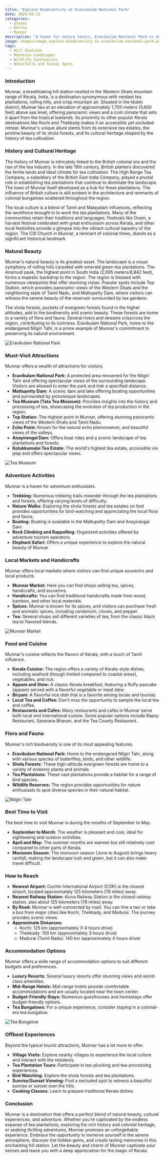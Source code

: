 ```yaml
---
title: "Explore Biodiversity at Eravikulam National Park"
date: 2025-03-13
categories:
  - places
  - Kerala
  - Munnar
description: "A haven for nature lovers, Eravikulam National Park is known for its diverse flora and fauna. It's a great spot for trekkers and offers mesmerizing views of the surrounding hills and valleys."
image: images/image_explore-biodiversity-at-eravikulam-national-park.png
tags: 
  - Hill Stations
  - Mountain Landscapes
  - Wildlife Sanctuaries
  - Waterfalls and Scenic Spots
---
```



### **Introduction**

Munnar, a breathtaking hill station nestled in the Western Ghats mountain range of Kerala, India, is a destination synonymous with verdant tea plantations, rolling hills, and crisp mountain air. Situated in the Idukki district, Munnar lies at an elevation of approximately 1,700 meters (5,600 feet) above sea level, offering panoramic views and a cool climate that sets it apart from the tropical lowlands. Its proximity to other popular Kerala destinations like Kochi and Thekkady makes it an accessible yet secluded retreat. Munnar's unique allure stems from its extensive tea estates, the pristine beauty of its shola forests, and its cultural heritage shaped by the history of tea cultivation.

### **History and Cultural Heritage**

The history of Munnar is intricately linked to the British colonial era and the rise of the tea industry. In the late 19th century, British planters discovered the fertile lands and ideal climate for tea cultivation. The High Range Tea Company, a subsidiary of the British East India Company, played a pivotal role in establishing tea plantations that continue to dominate the landscape. The town of Munnar itself developed as a hub for these plantations. The influence of British culture is still evident in the architecture and remnants of colonial bungalows scattered throughout the region.

The local culture is a blend of Tamil and Malayalam influences, reflecting the workforce brought in to work the tea plantations. Many of the communities retain their traditions and languages. Festivals like Onam, a harvest festival celebrated with great enthusiasm across Kerala, and other local festivities provide a glimpse into the vibrant cultural tapestry of the region. The CSI Church in Munnar, a remnant of colonial times, stands as a significant historical landmark.

###  **Natural Beauty**

Munnar's natural beauty is its greatest asset. The landscape is a visual symphony of rolling hills carpeted with emerald green tea plantations. The Anamudi peak, the highest point in South India (2,695 meters/8,842 feet), forms a majestic backdrop to the region. The region is blessed with numerous viewpoints that offer stunning vistas. Popular spots include Top Station, which provides panoramic views of the Western Ghats and the neighboring state of Tamil Nadu, and Mattupetty Dam, where visitors can witness the serene beauty of the reservoir surrounded by tea gardens.

The shola forests, pockets of evergreen forests found in the higher altitudes, add to the biodiversity and scenic beauty. These forests are home to a variety of flora and fauna. Several rivers and streams crisscross the region, contributing to its lushness. Eravikulam National Park, home to the endangered Nilgiri Tahr, is a prime example of Munnar's commitment to preserving its natural environment.

<img src="placeholder_image_Eravikulam_National_Park.jpg" alt="Eravikulam National Park">

### **Must-Visit Attractions**

Munnar offers a wealth of attractions for visitors.

*   **Eravikulam National Park:** A protected area renowned for the Nilgiri Tahr and offering spectacular views of the surrounding landscape. Visitors are allowed to enter the park and trek a specified distance.
*   **Mattupetty Dam:** A scenic dam and lake offering boating opportunities and surrounded by picturesque landscapes.
*   **Tea Museum (Tata Tea Museum):** Provides insights into the history and processing of tea, showcasing the evolution of tea production in the region.
*   **Top Station:** The highest point in Munnar, offering stunning panoramic views of the Western Ghats and Tamil Nadu.
*   **Echo Point:** Known for the natural echo phenomenon, and beautiful views of the valleys.
*   **Anayirangal Dam:** Offers boat rides and a scenic landscape of tea plantations and forests.
*   **Kolukkumalai Tea Estate:** The world's highest tea estate, accessible via jeep and offers spectacular views.

<img src="placeholder_image_Tea_Museum.jpg" alt="Tea Museum">

### **Adventure Activities**

Munnar is a haven for adventure enthusiasts.

*   **Trekking:** Numerous trekking trails meander through the tea plantations and forests, offering varying levels of difficulty.
*   **Nature Walks:** Exploring the shola forests and tea estates on foot provides opportunities for bird-watching and appreciating the local flora and fauna.
*   **Boating:** Boating is available in the Mattupetty Dam and Anayirangal Dam.
*   **Rock Climbing and Rappelling:** Organized activities offered by adventure tourism operators.
*   **Elephant Safari:** Offers a unique experience to explore the natural beauty of Munnar

### **Local Markets and Handicrafts**

Munnar offers local markets where visitors can find unique souvenirs and local products.

*   **Munnar Market:** Here you can find shops selling tea, spices, handicrafts, and souvenirs.
*   **Handicrafts:** You can find traditional handicrafts made from wood, bamboo, and other local materials.
*   **Spices:** Munnar is known for its spices, and visitors can purchase fresh and aromatic spices, including cardamom, cloves, and pepper.
*   **Tea:** Several shops sell different varieties of tea, from the classic black tea to flavored blends.

<img src="placeholder_image_Munnar_Market.jpg" alt="Munnar Market">

### **Food and Cuisine**

Munnar's cuisine reflects the flavors of Kerala, with a touch of Tamil influence.

*   **Kerala Cuisine:** The region offers a variety of Kerala-style dishes, including seafood (though limited compared to coastal areas), vegetables, and rice.
*   **Appam and Stew:** A classic Kerala breakfast, featuring a fluffy pancake (appam) served with a flavorful vegetable or meat stew.
*   **Biryani:** A flavorful rice dish that is a favorite among locals and tourists.
*   **Local Tea and Coffee:** Don't miss the opportunity to sample the local tea and coffee.
*   **Restaurants and Cafes:** Many restaurants and cafes in Munnar serve both local and international cuisine. Some popular options include Rapsy Restaurant, Saravana Bhavan, and the Tea County Restaurant.

### **Flora and Fauna**

Munnar's rich biodiversity is one of its most appealing features.

*   **Eravikulam National Park:** Home to the endangered Nilgiri Tahr, along with various species of butterflies, birds, and other wildlife.
*   **Shola Forests:** These high-altitude evergreen forests are home to a variety of endemic plants and animals.
*   **Tea Plantations:** These vast plantations provide a habitat for a range of bird species.
*   **Wildlife Reserves:** The region provides opportunities for nature enthusiasts to spot diverse species in their natural habitat.

<img src="placeholder_image_Nilgiri_Tahr.jpg" alt="Nilgiri Tahr">

### **Best Time to Visit**

The best time to visit Munnar is during the months of September to May.

*   **September to March:** The weather is pleasant and cool, ideal for sightseeing and outdoor activities.
*   **April and May:** The summer months are warmer but still relatively cool compared to other parts of Kerala.
*   **Monsoon Season:** The monsoon season (June to August) brings heavy rainfall, making the landscape lush and green, but it can also make travel difficult.

### **How to Reach**

*   **Nearest Airport:** Cochin International Airport (COK) is the closest airport, located approximately 125 kilometers (78 miles) away.
*   **Nearest Railway Station:** Aluva Railway Station is the closest railway station, also about 125 kilometers (78 miles) away.
*   **By Road:** Munnar is well-connected by road. You can hire a taxi or take a bus from major cities like Kochi, Thekkady, and Madurai. The journey provides scenic views.
*   **Approximate Distances:**
    *   Kochi: 125 km (approximately 3-4 hours drive)
    *   Thekkady: 100 km (approximately 3 hours drive)
    *   Madurai (Tamil Nadu): 140 km (approximately 4 hours drive)

### **Accommodation Options**

Munnar offers a wide range of accommodation options to suit different budgets and preferences.

*   **Luxury Resorts:** Several luxury resorts offer stunning views and world-class amenities.
*   **Mid-Range Hotels:** Mid-range hotels provide comfortable accommodations and are usually located near the town center.
*   **Budget-Friendly Stays:** Numerous guesthouses and homestays offer budget-friendly options.
*   **Tea Bungalows:** For a unique experience, consider staying in a colonial-era tea bungalow.

<img src="placeholder_image_Tea_Bungalow.jpg" alt="Tea Bungalow">

### **Offbeat Experiences**

Beyond the typical tourist attractions, Munnar has a lot more to offer.

*   **Village Visits:** Explore nearby villages to experience the local culture and interact with the residents.
*   **Tea Plantation Tours:** Participate in tea-plucking and tea-processing experiences.
*   **Bird Watching:** Explore the shola forests and tea plantations.
*   **Sunrise/Sunset Viewing:** Find a secluded spot to witness a beautiful sunrise or sunset over the hills.
*   **Cooking Classes:** Learn to prepare traditional Kerala dishes.

### **Conclusion**

Munnar is a destination that offers a perfect blend of natural beauty, cultural experiences, and adventure. Whether you're captivated by the endless expanse of tea plantations, exploring the rich history and colonial heritage, or seeking thrilling adventures, Munnar promises an unforgettable experience. Embrace the opportunity to immerse yourself in the serene atmosphere, discover the hidden gems, and create lasting memories in this enchanting hill station. Let the beauty and charm of Munnar captivate your senses and leave you with a deep appreciation for the magic of Kerala.


